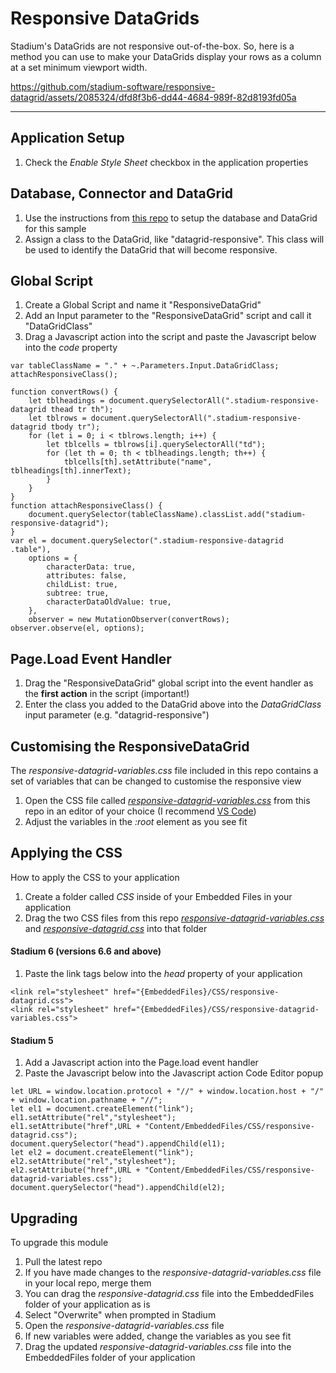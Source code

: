 # Responsive DataGrids

Stadium's DataGrids are not responsive out-of-the-box. So, here is a method you can use to make your DataGrids display your rows as a column at a set minimum viewport width. 

https://github.com/stadium-software/responsive-datagrid/assets/2085324/dfd8f3b6-dd44-4684-989f-82d8193fd05a

<hr>

## Application Setup
1. Check the *Enable Style Sheet* checkbox in the application properties

## Database, Connector and DataGrid

1. Use the instructions from [this repo](https://github.com/stadium-software/samples-database) to setup the database and DataGrid for this sample
2. Assign a class to the DataGrid, like "datagrid-responsive". This class will be used to identify the DataGrid that will become responsive. 

## Global Script

1. Create a Global Script and name it "ResponsiveDataGrid"
2. Add an Input parameter to the "ResponsiveDataGrid" script and call it "DataGridClass"
3. Drag a Javascript action into the script and paste the Javascript below into the *code* property
```
var tableClassName = "." + ~.Parameters.Input.DataGridClass;
attachResponsiveClass();

function convertRows() {
    let tblheadings = document.querySelectorAll(".stadium-responsive-datagrid thead tr th");
    let tblrows = document.querySelectorAll(".stadium-responsive-datagrid tbody tr");
    for (let i = 0; i < tblrows.length; i++) {
        let tblcells = tblrows[i].querySelectorAll("td");
        for (let th = 0; th < tblheadings.length; th++) {
            tblcells[th].setAttribute("name", tblheadings[th].innerText);
        }
    }
}
function attachResponsiveClass() { 
    document.querySelector(tableClassName).classList.add("stadium-responsive-datagrid");
}
var el = document.querySelector(".stadium-responsive-datagrid .table"),
    options = {
        characterData: true,
        attributes: false,
        childList: true,
        subtree: true,
        characterDataOldValue: true,
    },
    observer = new MutationObserver(convertRows);
observer.observe(el, options);
```

## Page.Load Event Handler

1. Drag the "ResponsiveDataGrid" global script into the event handler as the **first action** in the script (important!)
2. Enter the class you added to the DataGrid above into the *DataGridClass* input parameter (e.g. "datagrid-responsive")

## Customising the ResponsiveDataGrid
The *responsive-datagrid-variables.css* file included in this repo contains a set of variables that can be changed to customise the responsive view
1. Open the CSS file called [*responsive-datagrid-variables.css*](responsive-datagrid-variables.css) from this repo in an editor of your choice (I recommend [VS Code](https://code.visualstudio.com/))
2. Adjust the variables in the *:root* element as you see fit

## Applying the CSS
How to apply the CSS to your application
1. Create a folder called *CSS* inside of your Embedded Files in your application
2. Drag the two CSS files from this repo [*responsive-datagrid-variables.css*](responsive-datagrid-variables.css) and [*responsive-datagrid.css*](responsive-datagrid.css) into that folder

#### Stadium 6 (versions 6.6 and above)
1. Paste the link tags below into the *head* property of your application
```
<link rel="stylesheet" href="{EmbeddedFiles}/CSS/responsive-datagrid.css">
<link rel="stylesheet" href="{EmbeddedFiles}/CSS/responsive-datagrid-variables.css">
``` 

#### Stadium 5
1. Add a Javascript action into the Page.load event handler 
2. Paste the Javascript below into the Javascript action Code Editor popup
```
let URL = window.location.protocol + "//" + window.location.host + "/" + window.location.pathname + "//";
let el1 = document.createElement("link");
el1.setAttribute("rel","stylesheet");
el1.setAttribute("href",URL + "Content/EmbeddedFiles/CSS/responsive-datagrid.css");
document.querySelector("head").appendChild(el1);
let el2 = document.createElement("link");
el2.setAttribute("rel","stylesheet");
el2.setAttribute("href",URL + "Content/EmbeddedFiles/CSS/responsive-datagrid-variables.css");
document.querySelector("head").appendChild(el2);
``` 

## Upgrading
To upgrade this module
1. Pull the latest repo
2. If you have made changes to the *responsive-datagrid-variables.css* file in your local repo, merge them
3. You can drag the *responsive-datagrid.css* file into the EmbeddedFiles folder of your application as is
4. Select "Overwrite" when prompted in Stadium
5. Open the *responsive-datagrid-variables.css* file 
6. If new variables were added, change the variables as you see fit 
7. Drag the updated *responsive-datagrid-variables.css* file into the EmbeddedFiles folder of your application